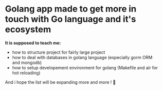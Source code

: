 # Golang app made to get more in touch with Go language and it's ecosystem

**It is supposed to teach me:**
- how to structure project for fairly large project
- how to deal with databases in golang language (especially gorm ORM and mongodb)
- how to setup developement environment for golang (Makefile and air for hot reloading)

And i hope the list will be expanding more and more !
:crossed_fingers: